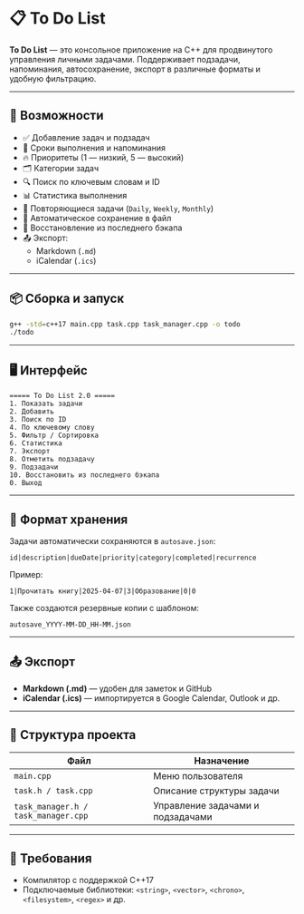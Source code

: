 # 📋 To Do List

**To Do List** — это консольное приложение на C++ для продвинутого управления личными задачами. Поддерживает подзадачи, напоминания, автосохранение, экспорт в различные форматы и удобную фильтрацию.

---

## 🚀 Возможности

- ✅ Добавление задач и подзадач
- 📅 Сроки выполнения и напоминания
- 🔥 Приоритеты (1 — низкий, 5 — высокий)
- 🗂️ Категории задач
- 🔍 Поиск по ключевым словам и ID
- 📊 Статистика выполнения
- 🔁 Повторяющиеся задачи (`Daily`, `Weekly`, `Monthly`)
- 📁 Автоматическое сохранение в файл
- 🔄 Восстановление из последнего бэкапа
- 📤 Экспорт:
  - Markdown (`.md`)
  - iCalendar (`.ics`)

---

## 📦 Сборка и запуск

```bash
g++ -std=c++17 main.cpp task.cpp task_manager.cpp -o todo
./todo
```

---

## 🖥️ Интерфейс

```
===== To Do List 2.0 =====
1. Показать задачи
2. Добавить
3. Поиск по ID
4. По ключевому слову
5. Фильтр / Сортировка
6. Статистика
7. Экспорт
8. Отметить подзадачу
9. Подзадачи
10. Восстановить из последнего бэкапа
0. Выход
```

---

## 💾 Формат хранения

Задачи автоматически сохраняются в `autosave.json`:

```
id|description|dueDate|priority|category|completed|recurrence
```

Пример:

```
1|Прочитать книгу|2025-04-07|3|Образование|0|0
```

Также создаются резервные копии с шаблоном:

```
autosave_YYYY-MM-DD_HH-MM.json
```

---

## 📤 Экспорт

- **Markdown (.md)** — удобен для заметок и GitHub
- **iCalendar (.ics)** — импортируется в Google Calendar, Outlook и др.

---

## 📁 Структура проекта

| Файл | Назначение |
|------|------------|
| `main.cpp` | Меню пользователя |
| `task.h / task.cpp` | Описание структуры задачи |
| `task_manager.h / task_manager.cpp` | Управление задачами и подзадачами |

---

## 📌 Требования

- Компилятор с поддержкой C++17
- Подключаемые библиотеки: `<string>`, `<vector>`, `<chrono>`, `<filesystem>`, `<regex>` и др.



